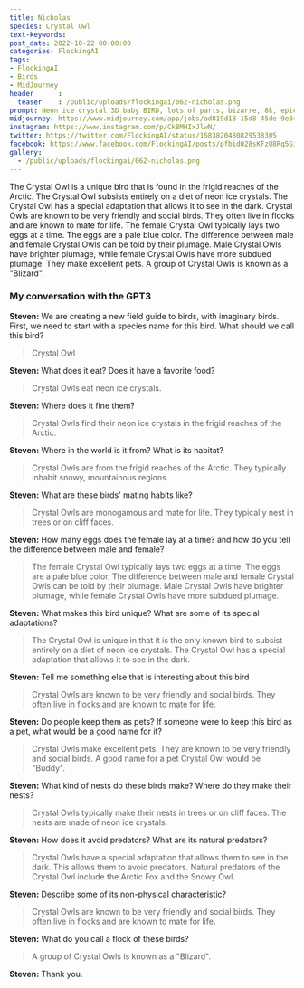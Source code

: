 ```yaml
---
title: Nicholas
species: Crystal Owl
text-keywords: 
post_date: 2022-10-22 00:00:00
categories: FlockingAI
tags:
- FlockingAI
- Birds
- MidJourney 
header      :
  teaser    : /public/uploads/flockingai/062-nicholas.png
prompt: Neon ice crystal 3D baby BIRD, lots of parts, bizarre, 8k, epic scene, lightning in background, eerie, hyper realistic, extreme details, highly detailed and intricate, dramatic, stunning, amazing, colorful, smooth, clear, neon lighting, hyper realistic, HDR, vibrant, volumetric lighting, high contrast,
midjourney: https://www.midjourney.com/app/jobs/ad819d18-15d8-45de-9e84-3d3d62c9a9e3
instagram: https://www.instagram.com/p/CkBMHIxJlwN/
twitter: https://twitter.com/FlockingAI/status/1583820480829538305
facebook: https://www.facebook.com/FlockingAI/posts/pfbid028sKFzU8Rq5Giw7BHwA8cGeb16befyx7PHhC4fszVVK63cy9ZEzkTjo5j8krXFmXbl
gallery: 
  - /public/uploads/flockingai/062-nicholas.png
---
```


The Crystal Owl is a unique bird that is found in the frigid reaches of the Arctic. The Crystal Owl subsists entirely on a diet of neon ice crystals. The Crystal Owl has a special adaptation that allows it to see in the dark. Crystal Owls are known to be very friendly and social birds. They often live in flocks and are known to mate for life. The female Crystal Owl typically lays two eggs at a time. The eggs are a pale blue color. The difference between male and female Crystal Owls can be told by their plumage. Male Crystal Owls have brighter plumage, while female Crystal Owls have more subdued plumage. They make excellent pets. A group of Crystal Owls is known as a  "Blizard".

### My conversation with the GPT3

**Steven:** We are creating a new field guide to birds, with imaginary birds. First, we need to start with a species name for this bird. What should we call this bird?

> Crystal Owl

**Steven:** What does it eat? Does it have a favorite food?

> Crystal Owls eat neon ice crystals.

**Steven:** Where does it fine them?

> Crystal Owls find their neon ice crystals in the frigid reaches of the Arctic.

**Steven:** Where in the world is it from? What is its habitat?

> Crystal Owls are from the frigid reaches of the Arctic. They typically inhabit snowy, mountainous regions.

**Steven:** What are these birds' mating habits like?

> Crystal Owls are monogamous and mate for life. They typically nest in trees or on cliff faces.

**Steven:** How many eggs does the female lay at a time? and how do you tell the difference between male and female?

> The female Crystal Owl typically lays two eggs at a time. The eggs are a pale blue color. The difference between male and female Crystal Owls can be told by their plumage. Male Crystal Owls have brighter plumage, while female Crystal Owls have more subdued plumage.

**Steven:** What makes this bird unique? What are some of its special adaptations?

> The Crystal Owl is unique in that it is the only known bird to subsist entirely on a diet of neon ice crystals. The Crystal Owl has a special adaptation that allows it to see in the dark.

**Steven:** Tell me something else that is interesting about this bird

> Crystal Owls are known to be very friendly and social birds. They often live in flocks and are known to mate for life.

**Steven:** Do people keep them as pets? If someone were to keep this bird as a pet, what would be a good name for it?

> Crystal Owls make excellent pets. They are known to be very friendly and social birds. A good name for a pet Crystal Owl would be "Buddy".

**Steven:** What kind of nests do these birds make? Where do they make their nests?

> Crystal Owls typically make their nests in trees or on cliff faces. The nests are made of neon ice crystals.

**Steven:** How does it avoid predators? What are its natural predators?

> Crystal Owls have a special adaptation that allows them to see in the dark. This allows them to avoid predators. Natural predators of the Crystal Owl include the Arctic Fox and the Snowy Owl.

**Steven:** Describe some of its non-physical characteristic?

> Crystal Owls are known to be very friendly and social birds. They often live in flocks and are known to mate for life.

**Steven:** What do you call a flock of these birds?

> A group of Crystal Owls is known as a "Blizard".

**Steven:** Thank you.
